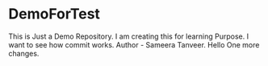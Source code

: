 # DemoForTest
This is Just a Demo Repository. I am creating this for learning Purpose.
I want to see how commit works.
Author - Sameera Tanveer.
Hello One more changes.

